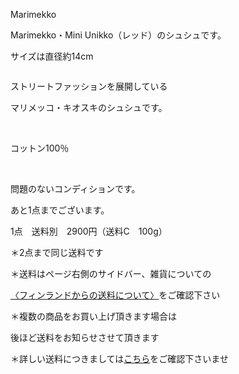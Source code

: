 <link rel="stylesheet" type="text/css" href="/assets/css/styles.css">

Marimekko

Marimekko・Mini Unikko（レッド）のシュシュです。

サイズは直径約14cm

<img alt="" src="http://blog.cnobi.jp/v1/blog/user/71e35865e9e62f3f9d70420d6124d2ab/1567712962"/> 

ストリートファッションを展開している

マリメッコ・キオスキのシュシュです。

<img alt="" src="http://blog.cnobi.jp/v1/blog/user/71e35865e9e62f3f9d70420d6124d2ab/1567712963"/>  

コットン100％

<img alt="" src="http://blog.cnobi.jp/v1/blog/user/71e35865e9e62f3f9d70420d6124d2ab/1567712964"/>  

問題のないコンディションです。

あと1点までございます。

1点　送料別　2900円（送料C　100g）

＊2点まで同じ送料です

＊送料はページ右側のサイドバー、雑貨についての

[〈フィンランドからの送料について〉](https://dkzakka.github.io/2005/03/31/雑貨について.html)をご確認下さい

＊複数の商品をお買い上げ頂きます場合は

後ほど送料をお知らせさせて頂きます

＊詳しい送料につきましては[こちら](http://dkzakka.blog.shinobi.jp/Entry/3385/)をご確認下さいませ